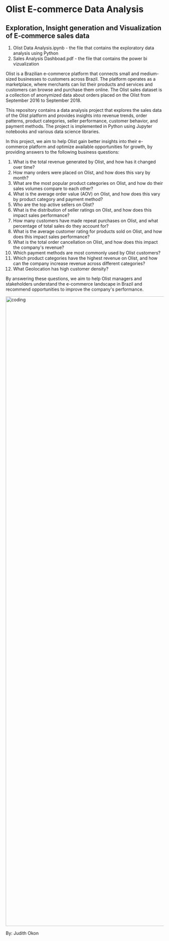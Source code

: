 # Olist E-commerce Data Analysis

## Exploration, Insight generation and Visualization of E-commerce sales data

1. Olist Data Analysis.ipynb - the file that contains the exploratory data analysis using Python
2. Sales Analysis Dashboad.pdf - the file that contains the power bi vizualization

Olist is a Brazilian e-commerce platform that connects small and medium-sized businesses to customers across Brazil. The platform operates as a marketplace, where merchants can list their products and services and customers can browse and purchase them online. The Olist sales dataset is a collection of anonymized data about orders placed on the Olist from September 2016 to September 2018.

This repository contains a data analysis project that explores the sales data of the Olist platform and provides insights into revenue trends, order patterns, product categories, seller performance, customer behavior, and payment methods. The project is implemented in Python using Jupyter notebooks and various data science libraries.

In this project, we aim to help Olist gain better insights into their e-commerce platform and optimize available opportunities for growth, by providing answers to the following business questions:

1. What is the total revenue generated by Olist, and how has it changed over time?
2. How many orders were placed on Olist, and how does this vary by month?
3. What are the most popular product categories on Olist, and how do their sales volumes compare to each other?
4. What is the average order value (AOV) on Olist, and how does this vary by product category and payment method?
5. Who are the top active sellers on Olist?
6. What is the distribution of seller ratings on Olist, and how does this impact sales performance?
7. How many customers have made repeat purchases on Olist, and what percentage of total sales do they account for?
8. What is the average customer rating for products sold on Olist, and how does this impact sales performance?
9. What is the total order cancellation on Olist, and how does this impact the company's revenue?
10. Which payment methods are most commonly used by Olist customers?
11. Which product categories have the highest revenue on Olist, and how can the company increase revenue across different categories?
12. What Geolocation has high customer density?

By answering these questions, we aim to help Olist managers and stakeholders understand the e-commerce landscape in Brazil and recommend opportunities to improve the company's performance. 

<img align="center" alt="coding" width="2000" src="https://labsnews.com/en/wp-content/uploads/sites/6/2019/10/Olist-1280x720.jpg">

By: Judith Okon





